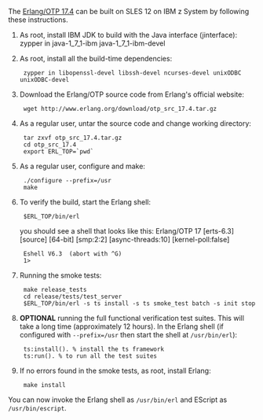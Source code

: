 The [Erlang/OTP 17.4](http://www.erlang.org/download_release/27) can be built on SLES 12 on IBM z System by following these instructions.

1. As root, install IBM JDK to build with the Java interface (jinterface):
        zypper in java-1_7_1-ibm java-1_7_1-ibm-devel

2. As root, install all the build-time dependencies:

        zypper in libopenssl-devel libssh-devel ncurses-devel unixODBC unixODBC-devel

3. Download the Erlang/OTP source code from Erlang's official website:

        wget http://www.erlang.org/download/otp_src_17.4.tar.gz

4. As a regular user, untar the source code and change working directory:

        tar zxvf otp_src_17.4.tar.gz
        cd otp_src_17.4
        export ERL_TOP=`pwd`

5. As a regular user, configure and make:

        ./configure --prefix=/usr
        make

6. To verify the build, start the Erlang shell:

        $ERL_TOP/bin/erl
    you should see a shell that looks like this:
        Erlang/OTP 17 [erts-6.3] [source] [64-bit] [smp:2:2] [async-threads:10] [kernel-poll:false]

        Eshell V6.3  (abort with ^G)
        1> 

7. Running the smoke tests:

        make release_tests
        cd release/tests/test_server
        $ERL_TOP/bin/erl -s ts install -s ts smoke_test batch -s init stop

8. **OPTIONAL** running the full functional verification test suites. This will take a long time (approximately 12 hours). In the Erlang shell (if configured with `--prefix=/usr` then start the shell at `/usr/bin/erl`):

        ts:install(). % install the ts framework
        ts:run(). % to run all the test suites

9. If no errors found in the smoke tests, as root, install Erlang:

        make install

You can now invoke the Erlang shell as `/usr/bin/erl` and EScript as `/usr/bin/escript`.
 